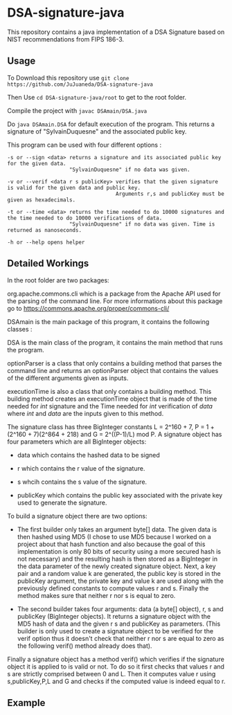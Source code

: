 DSA-signature-java
==================

This repository contains a java implementation of a DSA Signature based on NIST recommendations from FIPS 186-3.

Usage
-----

To Download this repository use   `git clone https://github.com/JuJuaneda/DSA-signature-java`

Then Use `cd DSA-signature-java/root` to get to the root folder.

Compile the project with `javac DSAmain/DSA.java`

Do `java DSAmain.DSA` for default execution of the program. This returns a signature of "SylvainDuquesne" and the associated public key.

This program can be used with four different options : 

    -s or --sign <data> returns a signature and its associated public key for the given data. 
                        "SylvainDuquesne" if no data was given. 
  
    -v or --verif <data r s publicKey> verifies that the given signature is valid for the given data and public key. 
                                       Arguments r,s and publicKey must be given as hexadecimals.
  
    -t or --time <data> returns the time needed to do 10000 signatures and the time needed to do 10000 verifications of data. 
                        "SylvainDuquesne" if no data was given. Time is returned as nanoseconds.
  
    -h or --help opens helper  


Detailed Workings
-----------------

In the root folder are two packages:

org.apache.commons.cli which is a package from the Apache API used for the parsing of the command line. For more informations about this package go to https://commons.apache.org/proper/commons-cli/

DSAmain is the main package of this program, it contains the following classes :

DSA is the main class of the program, it contains the main method that runs the program.

optionParser is a class that only contains a building method that parses the command line and returns an optionParser object that contains the values of the different arguments given as inputs.

executionTime is also a class that only contains a building method. This building method creates an executionTime object that is made of the time needed for _int_ signature and the Time needed for _int_ verification of _data_ where _int_ and _data_ are the inputs given to this method.

The signature class has three BigInteger constants L = 2^160 + 7, P = 1 + (2^160 + 7)(2^864 + 218) and G = 2^((P-1)/L) mod P. A signature object has four parameters which are all BigInteger objects:  
  
  * data which contains the hashed data to be signed

  * r which contains the r value of the signature.

  * s whcih contains the s value of the signature.

  * publicKey which contains the public key associated with the private key used to generate the signature.

To build a signature object there are two options:

  * The first builder only takes an argument byte[] data. The given data is then hashed using MD5 (I chose to use MD5 because I worked on a project about that hash function and also because the goal of this implementation is only 80 bits of security using a more secured hash is not necessary) and the resulting hash is then stored as a BigInteger in the data parameter of the newly created signature object. Next, a key pair and a random value k are generated, the public key is stored in the publicKey argument, the private key and value k are used along with the previously defined constants to compute values r and s. Finally the method makes sure that neither r nor s is equal to zero.

  * The second builder takes four arguments: data (a byte[] object), r, s and publicKey (BigInteger objects). It returns a signature object with the MD5 hash of data and the given r s and publicKey as parameters. (This builder is only used to create a signature object to be verified for the verif option thus it doesn't check that neither r nor s are equal to zero as the following verif() method already does that).

Finally a signature object has a method verif() which verifies if the signature object it is applied to is valid or not. To do so it first checks that values r and s are strictly comprised between 0 and L. Then it computes value r using s,publicKey,P,L and G and checks if the computed value is indeed equal to r.

Example
-------

